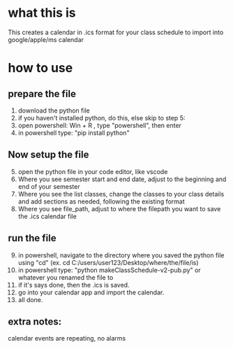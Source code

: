 # what this is

This creates a calendar in .ics format for your class schedule to import into google/apple/ms calendar

# how to use

## prepare the file 

1. download the python file
2. if you haven't installed python, do this, else skip to step 5:
3. open powershell: Win + R , type "powershell", then enter
4. in powershell type: "pip install python"

## Now setup the file

5. open the python file in your code editor, like vscode
6. Where you see semester start and end date, adjust to the beginning and end of your semester
7. Where you see the list classes, change the classes to your class details and add sections as needed, following the existing format
8. Where you see file_path, adjust to where the filepath you want to save the .ics calendar file

## run the file

9. in powershell, navigate to the directory where you saved the python file using "cd" (ex. cd C:/users/user123/Desktop/where/the/file/is)
10. in powershell type: "python makeClassSchedule-v2-pub.py" or whatever you renamed the file to
11. if it's says done, then the .ics is saved. 
12. go into your calendar app and import the calendar. 
13. all done.

## extra notes:
calendar events are repeating, no alarms
